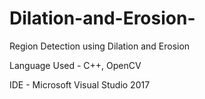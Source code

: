 # Dilation-and-Erosion-
Region Detection using Dilation and Erosion 

Language Used - C++, OpenCV

IDE - Microsoft Visual Studio 2017
